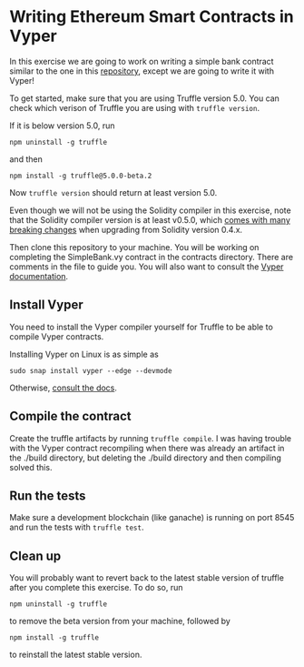 # Writing Ethereum Smart Contracts in Vyper

In this exercise we are going to work on writing a simple bank
contract similar to the one in this
[repository](https://github.com/ConsenSys-Academy/simple-bank-exercise),
except we are going to write it with Vyper!

To get started, make sure that you are using Truffle version 5.0. You can check which verison of Truffle you are using with `truffle version`. 

If it is below version 5.0, run 
```
npm uninstall -g truffle
``` 
and then 
```
npm install -g truffle@5.0.0-beta.2
```
Now `truffle version` should return at least version 5.0. 

Even though we will not be using the Solidity compiler in this exercise, note that the Solidity compiler version is at least v0.5.0, which [comes with many breaking changes](https://solidity.readthedocs.io/en/latest/050-breaking-changes.html) when upgrading from Solidity version 0.4.x.

Then clone this repository to your machine. You will be working on completing the SimpleBank.vy contract in the contracts directory. There are comments in the file to guide you. You will also want to consult the [Vyper documentation](https://vyper.readthedocs.io/en/latest/).

## Install Vyper

You need to install the Vyper compiler yourself for Truffle to be able to compile Vyper contracts.

Installing Vyper on Linux is as simple as 
```
sudo snap install vyper --edge --devmode
```
Otherwise, [consult the docs](https://vyper.readthedocs.io/en/latest/installing-vyper.html).

## Compile the contract

Create the truffle artifacts by running `truffle compile`. I was having trouble with the Vyper contract recompiling when there was already an artifact in the ./build directory, but deleting the ./build directory and then compiling solved this.

## Run the tests

Make sure a development blockchain (like ganache) is running on port 8545 and run the tests with `truffle test`.

## Clean up

You will probably want to revert back to the latest stable version of truffle after you complete this exercise. To do so, run
```
npm uninstall -g truffle
```
to remove the beta version from your machine, followed by
```
npm install -g truffle
```
to reinstall the latest stable version.
